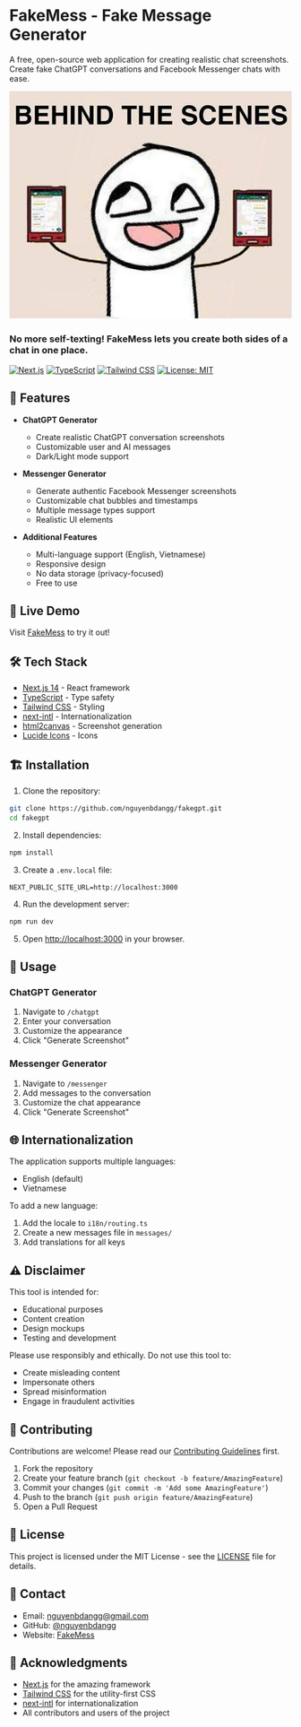 # FakeMess - Fake Message Generator

A free, open-source web application for creating realistic chat screenshots. Create fake ChatGPT conversations and Facebook Messenger chats with ease.

![Behind the Scenes Meme](https://github.com/nguyendb305/fakemess/blob/main/public/self-texting-behind-the-scene.jpg)  
### No more self-texting! FakeMess lets you create both sides of a chat in one place.

[![Next.js](https://img.shields.io/badge/Next.js-000000?style=for-the-badge&logo=next.js&logoColor=white)](https://nextjs.org/)
[![TypeScript](https://img.shields.io/badge/TypeScript-007ACC?style=for-the-badge&logo=typescript&logoColor=white)](https://www.typescriptlang.org/)
[![Tailwind CSS](https://img.shields.io/badge/Tailwind_CSS-38B2AC?style=for-the-badge&logo=tailwind-css&logoColor=white)](https://tailwindcss.com/)
[![License: MIT](https://img.shields.io/badge/License-MIT-yellow.svg?style=for-the-badge)](https://opensource.org/licenses/MIT)

## 🌟 Features

- **ChatGPT Generator**
  - Create realistic ChatGPT conversation screenshots
  - Customizable user and AI messages
  - Dark/Light mode support

- **Messenger Generator**
  - Generate authentic Facebook Messenger screenshots
  - Customizable chat bubbles and timestamps
  - Multiple message types support
  - Realistic UI elements

- **Additional Features**
  - Multi-language support (English, Vietnamese)
  - Responsive design
  - No data storage (privacy-focused)
  - Free to use

## 🚀 Live Demo

Visit [FakeMess](https:www//fakemess.com) to try it out!

## 🛠️ Tech Stack

- [Next.js 14](https://nextjs.org/) - React framework
- [TypeScript](https://www.typescriptlang.org/) - Type safety
- [Tailwind CSS](https://tailwindcss.com/) - Styling
- [next-intl](https://next-intl-docs.vercel.app/) - Internationalization
- [html2canvas](https://html2canvas.hertzen.com/) - Screenshot generation
- [Lucide Icons](https://lucide.dev/) - Icons

## 🏗️ Installation

1. Clone the repository:
```bash
git clone https://github.com/nguyenbdangg/fakegpt.git
cd fakegpt
```

2. Install dependencies:
```bash
npm install
```

3. Create a `.env.local` file:
```env
NEXT_PUBLIC_SITE_URL=http://localhost:3000
```

4. Run the development server:
```bash
npm run dev
```

5. Open [http://localhost:3000](http://localhost:3000) in your browser.

## 📝 Usage

### ChatGPT Generator
1. Navigate to `/chatgpt`
2. Enter your conversation
3. Customize the appearance
4. Click "Generate Screenshot"

### Messenger Generator
1. Navigate to `/messenger`
2. Add messages to the conversation
3. Customize the chat appearance
4. Click "Generate Screenshot"

## 🌐 Internationalization

The application supports multiple languages:
- English (default)
- Vietnamese

To add a new language:
1. Add the locale to `i18n/routing.ts`
2. Create a new messages file in `messages/`
3. Add translations for all keys

## ⚠️ Disclaimer

This tool is intended for:
- Educational purposes
- Content creation
- Design mockups
- Testing and development

Please use responsibly and ethically. Do not use this tool to:
- Create misleading content
- Impersonate others
- Spread misinformation
- Engage in fraudulent activities

## 🤝 Contributing

Contributions are welcome! Please read our [Contributing Guidelines](CONTRIBUTING.md) first.

1. Fork the repository
2. Create your feature branch (`git checkout -b feature/AmazingFeature`)
3. Commit your changes (`git commit -m 'Add some AmazingFeature'`)
4. Push to the branch (`git push origin feature/AmazingFeature`)
5. Open a Pull Request

## 📄 License

This project is licensed under the MIT License - see the [LICENSE](LICENSE) file for details.

## 📧 Contact

- Email: nguyenbdangg@gmail.com
- GitHub: [@nguyenbdangg](https://github.com/nguyendb305)
- Website: [FakeMess](https:www//fakemess.com)

## 🙏 Acknowledgments

- [Next.js](https://nextjs.org/) for the amazing framework
- [Tailwind CSS](https://tailwindcss.com/) for the utility-first CSS
- [next-intl](https://next-intl-docs.vercel.app/) for internationalization
- All contributors and users of the project
